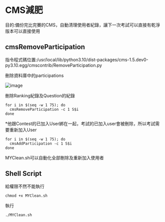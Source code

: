 # CMS減肥  
  
目的:備份完比完賽的CMS，自動清理使用者紀錄，讓下一次考試可以直接有乾淨版本可以直接使用  

## cmsRemoveParticipation  
  
指令程式碼位置:/usr/local/lib/python3.10/dist-packages/cms-1.5.dev0-py3.10.egg/cmscontrib/RemoveParticipation.py  
  
刪除資料庫中的participations 
  
![image](https://github.com/user-attachments/assets/a4de4aef-f2e6-478d-8ace-14a1d82ba3bc) 
  
刪除Ranking紀錄及Question的紀錄  
  
```
for i in $(seq -w 1 75); do
  cmsRemoveParticipation -c 1 S$i
done
```
*他跟Contest的已加入User綁在一起，考試的已加入user會被刪除，所以考試需要重新加入User  
```
for i in $(seq -w 1 75); do
  cmsAddParticipation -c 1 S$i
done
```
MYClean.sh可以自動化全部刪除及重新加入使用者  

## Shell Script  
給權限不然不能執行  
```
chmod +x MYClean.sh
```
執行  
```
./MYClean.sh
```
